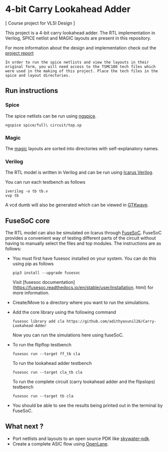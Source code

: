 # 4-bit Carry Lookahead Adder

[ Course project for VLSI Design ]

This project is a 4-bit carry lookahead adder. The RTL implementation in Verilog, SPICE netlist and MAGIC layouts are present in this repository.

For more information about the design and implementation check out the [project report](Report.md)

```
In order to run the spice netlists and view the layouts in their original form, you will need access to the TSMC180 tech files which were used in the making of this project. Place the tech files in the spice and layout directories.
```

## Run instructions

### Spice

The spice netlists can be run using [ngspice](http://ngspice.sourceforge.net/).

```
ngspice spice/full\ circuit/top.sp
```
### Magic

The [magic](http://opencircuitdesign.com/magic/) layouts are sorted into directories with self-explanatory names.

### Verilog

The RTL model is written in Verilog and can be run using [Icarus Verilog](http://iverilog.icarus.com/).

You can run each testbench as follows
```
iverilog -o tb tb.v
vvp tb
```
A vcd dumb will also be generated which can be viewed in [GTKwave](http://gtkwave.sourceforge.net/).

## FuseSoC core

The RTL model can also be simulated on Icarus through [FuseSoC](https://github.com/olofk/fusesoc). FuseSoC provides a convenient way of testing different parts of the circuit without having to manually select the files and top modules. The instructions are as follows:

- You must first have fusesoc installed on your system. You can do this using pip as follows
  ```
  pip3 install --upgrade fusesoc
  ```
  Visit [fusesoc documentation](https://fusesoc.readthedocs.io/en/stable/user/installation. html) for more information.

- Create/Move to a directory where you want to run the simulations. 

- Add the core library using the following command
  ```
  fusesoc library add cla https://github.com/adithyasunil26/Carry-Lookahead-Adder
  ```
  Now you can run the simulations here using fuseSoC.

- To run the flipflop testbench
  ```
  fusesoc run --target ff_tb cla
  ```
  
  To run the lookahead adder testbench
  ```
  fusesoc run --target cla_tb cla
  ```

  To run the complete circuit (carry lookahead adder and the flipslops) testbench
  ```
  fusesoc run --target tb cla
  ```
- You should be able to see the results being printed out in the terminal by FuseSoC.

## What next ?

 - Port netlists and layouts to an open source PDK like [skywater-pdk](https://github.com/google/skywater-pdk).
 - Create a complete ASIC flow using [OpenLane](https://github.com/The-OpenROAD-Project/OpenLane).
